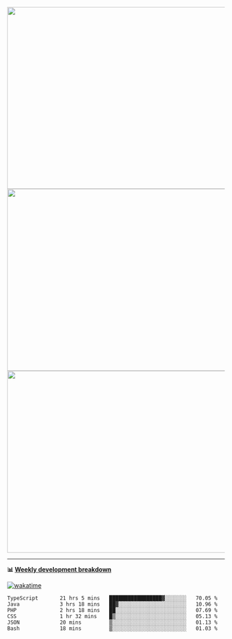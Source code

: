 <p float="left" align="middle"><img src="https://user-images.githubusercontent.com/56089155/195064669-12bd89bb-53c9-44b1-9fd8-993f93f585e1.png" width="600px" height="420px">
<img src="https://user-images.githubusercontent.com/56089155/195064706-c37aa3c8-f669-46c9-abba-1eadcbb910c5.png" width="600px" height="420px">
<img src="https://user-images.githubusercontent.com/56089155/195064753-0de674c7-4fc7-4831-a8a5-402e19cc77be.png" width="600px" height="420px"></p>

<hr />

**📊 [Weekly development breakdown](https://wakatime.com/@Ari24)**

[![wakatime](https://wakatime.com/badge/user/ca34c016-707f-4382-84cf-1823913a1423.svg)](https://wakatime.com/@ca34c016-707f-4382-84cf-1823913a1423)

<!--START_SECTION:waka-->

```text
TypeScript       21 hrs 5 mins   █████████████████▓░░░░░░░   70.05 %
Java             3 hrs 18 mins   ██▓░░░░░░░░░░░░░░░░░░░░░░   10.96 %
PHP              2 hrs 18 mins   ██░░░░░░░░░░░░░░░░░░░░░░░   07.69 %
CSS              1 hr 32 mins    █▒░░░░░░░░░░░░░░░░░░░░░░░   05.13 %
JSON             20 mins         ▒░░░░░░░░░░░░░░░░░░░░░░░░   01.13 %
Bash             18 mins         ▒░░░░░░░░░░░░░░░░░░░░░░░░   01.03 %
```

<!--END_SECTION:waka-->
